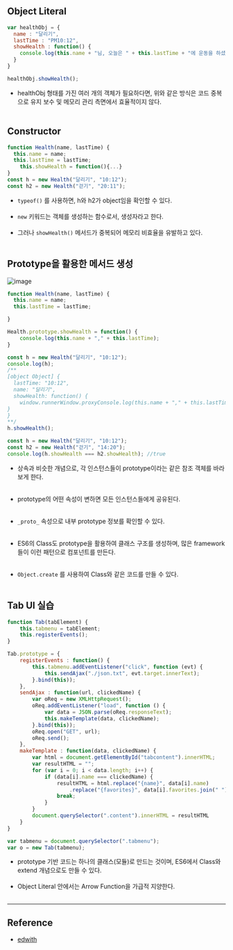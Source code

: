 Object Literal
--------------

```javascript
var healthObj = {
  name : "달리기",
  lastTime : "PM10:12",
  showHealth : function() {
    console.log(this.name + "님, 오늘은 " + this.lastTime + "에 운동을 하셨네요");
  }
}

healthObj.showHealth();
```

-	healthObj 형태를 가진 여러 개의 객체가 필요하다면, 위와 같은 방식은 코드 중복으로 유지 보수 및 메모리 관리 측면에서 효율적이지 않다.<br><br>

Constructor
-----------

```javascript
function Health(name, lastTime) {
  this.name = name;
  this.lastTime = lastTime;
    this.showHealth = function(){...}
}
const h = new Health("달리기", "10:12");
const h2 = new Health("걷기", "20:11");
```

-	`typeof()` 를 사용하면, h와 h2가 object임을 확인할 수 있다.<br><br>
-	`new` 키워드는 객체를 생성하는 함수로서, 생성자라고 한다.<br><br>
-	그러나 `showHealth()` 메서드가 중복되어 메모리 비효율을 유발하고 있다.<br><br>

Prototype을 활용한 메서드 생성
------------------------------

![image](https://user-images.githubusercontent.com/56240505/71458880-5169b700-27e8-11ea-8b72-26112b9eb772.png)<br>

```javascript
function Health(name, lastTime) {
  this.name = name;
  this.lastTime = lastTime;

}

Health.prototype.showHealth = function() {
    console.log(this.name + "," + this.lastTime);
}

const h = new Health("달리기", "10:12");
console.log(h);  
/**
[object Object] {
  lastTime: "10:12",
  name: "달리기",
  showHealth: function() {
    window.runnerWindow.proxyConsole.log(this.name + "," + this.lastTime);
}
}
**/
h.showHealth();

const h = new Health("달리기", "10:12");
const h2 = new Health("걷기", "14:20");
console.log(h.showHealth === h2.showHealth); //true
```

-	상속과 비슷한 개념으로, 각 인스턴스들이 prototype이라는 같은 참조 객체를 바라보게 한다.<br><br>

-	prototype의 어떤 속성이 변하면 모든 인스턴스들에게 공유된다.<br><br>

-	`_proto_` 속성으로 내부 prototype 정보를 확인할 수 있다.<br><br>

-	ES6의 Class도 prototype을 활용하여 클래스 구조를 생성하며, 많은 framework들이 이런 패턴으로 컴포넌트를 만든다.<br><br>

-	`Object.create` 를 사용하여 Class와 같은 코드를 만들 수 있다.<br><br>

Tab UI 실습
-----------

```javascript
function Tab(tabElement) {
    this.tabmenu = tabElement;
    this.registerEvents();
}

Tab.prototype = {
    registerEvents : function() {
        this.tabmenu.addEventListener("click", function (evt) {
            this.sendAjax("./json.txt", evt.target.innerText);
        }.bind(this));
    },
    sendAjax : function(url, clickedName) {
        var oReq = new XMLHttpRequest();
        oReq.addEventListener("load", function () {
            var data = JSON.parse(oReq.responseText);
            this.makeTemplate(data, clickedName);
        }.bind(this));
        oReq.open("GET", url);
        oReq.send();
    },
    makeTemplate : function(data, clickedName) {
        var html = document.getElementById("tabcontent").innerHTML;
        var resultHTML = "";
        for (var i = 0; i < data.length; i++) {
            if (data[i].name === clickedName) {
                resultHTML = html.replace("{name}", data[i].name)
                    .replace("{favorites}", data[i].favorites.join(" "));
                break;
            }
        }
        document.querySelector(".content").innerHTML = resultHTML
    }
}

var tabmenu = document.querySelector(".tabmenu");
var o = new Tab(tabmenu);
```

-	prototype 기반 코드는 하나의 클래스(모듈)로 만드는 것이며, ES6에서 Class와 extend 개념으로도 만들 수 있다.<br><br>
-	Object Literal 안에서는 Arrow Function을 가급적 지양한다.<br><br>

---

Reference
---------

-	[edwith](https://www.edwith.org/boostcourse-web/lecture/16794/)
